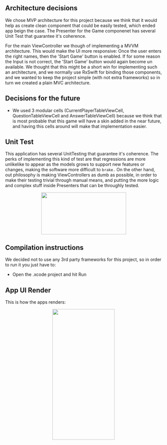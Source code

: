 ## Architecture decisions

We chose MVP architecture for this project because we think that it would help as create clean component that could be easily tested, which ended app beign the case. The Presenter for the Game componenet has several Unit Test that guarantee it's coherence.

For the main ViewController we though of implementing a MVVM architecture. This would make the UI more responsive: Once the user enters the right names, then the 'Start Game' button is enabled. If for some reason the Input is not correct, the 'Start Game' button would again become un available. We thought that this might be a short win for implementing such an architecture, and we normally use RxSwift for binding those components, and we wanted to keep the project simple (with not extra frameworks) so in turn we created a plain MVC architecture.

## Decisions for the future

- We used 3 modular cells (CurrentPlayerTableViewCell, QuestionTableViewCell and AnswerTableViewCell) because we think that is most probable that this game will have a skin added in the near future, and having this cells around will make that implementation easier.

## Unit Test

This application has several UnitTesting that guarantee it's coherence. The perks of implementing this kind of test are that regressions are more unlikelike to appear as the models grows to support new features or changes, making the software more difficult to `brake.` On the other hand, out philosophy is making ViewControllers as dumb as possible, in order to make their testing trivial through manual means, and putting the more logic and complex stuff inside Presenters that can be throughly tested.

<p align="center">
  <img width="273" height="135" src="http://www.landhsoft.com/tests.png">
</p>

## Compilation instructions

We decided not to use any 3rd party frameworks for this project, so in order to run it you just have to:

- Open the .xcode project and hit Run

## App UI Render

This is how the apps renders:

<p align="center">
  <img width="200" height="420" src="http://www.landhsoft.com/app_ui2.png">
</p>
